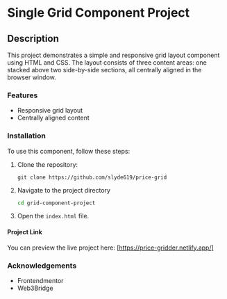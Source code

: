 # Single Grid Component Project

## Description

This project demonstrates a simple and responsive grid layout component using HTML and CSS. 
The layout consists of three content areas: one stacked above two side-by-side sections, all centrally aligned in the browser window.


### **Features**
- Responsive grid layout
- Centrally aligned content


### Installation

To use this component, follow these steps:

1. Clone the repository:
    ```git
    git clone https://github.com/slyde619/price-grid
    ```
2. Navigate to the project directory
   ```bash
   cd grid-component-project
   ```
3. Open the ```index.html``` file.

#### **Project Link**

You can preview the live project here: [https://price-gridder.netlify.app/]

### Acknowledgements
- Frontendmentor
- Web3Bridge